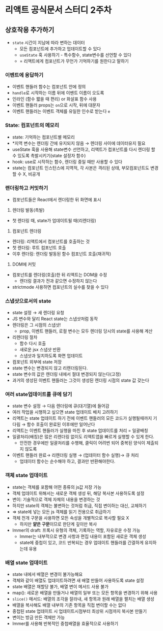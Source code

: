 # 리액트 공식문서 스터디 2주차

## 상호작용 추가하기

- `state` 시간이 지남에 따라 변하는 데이터
    - 모든 컴포넌트에 추가하고 업데이트할 수 있다
    - `useState` 훅 사용하기 - 특수함수, state변수를 선언할 수 있다
    - = 리액트에게 컴포넌트가 무언가 기억하기를 원한다고 말하기

### 이벤트에 응답하기

- 이벤트 핸들러 함수는 컴포넌트 안에 정의
- `handle`로 시작하는 이름 뒤에 이벤트 이름이 오도록
- 인라인 (함수 짧을 때 편리) or 화살표 함수 사용
- 이벤트 핸들러 props는 `on`으로 시작, 뒤에 대문자
- 이벤트 핸들러는 이벤트 객체를 유일한 인수로 받는다 `e`

### State: 컴포넌트의 메모리

- state: 기억하는 컴포넌트별 메모리
- *지역 변수는 렌더링 간에 유지되지 않음 → 렌더링 사이에 데이터유지 필요
- useState 훅을 사용해 state변수 선언하고, 리액트가 컴포넌트를 다시 렌더링 할 수 있도록 촉발시키기(state 설정자 함수)
- hook: use로 시작하는 함수, 렌더링 중일 때만 사용할 수 있다
- state는 컴포넌트 인스턴스에 지역적, 각 사본은 격리된 상태, 부모컴포넌트도 변경할 수 X, 비공개

### 랜더링하고 커밋하기

- 컴포넌트들은 React에서 렌더링한 뒤 화면에 표시
1. 렌더링 발동(촉발)
- 첫 렌더링 때, state가 업데이트될 때(리렌더링)
1. 컴포넌트 렌더링
- 렌더링: 리액트에서 컴포넌트를 호출하는 것
- 첫 렌더링: 루트 컴포넌트 호출
- 이후 렌더링: 렌더링 발동된 함수 컴포넌트 호출(재귀적)
1. DOM에 커밋
- 컴포넌트를 렌더링(호출)한 뒤 리액트는 DOM을 수정
    - 렌더링 결과가 전과 같으면 수정하지 않는다
- strictmode 사용하면 컴포넌트의 실수를 찾을 수 있다

### 스냅샷으로서의 state

- state 설정 → 새 렌더링 요청
- JS 변수와 달리 React state는 스냅샷처럼 동작
- 렌더링은 그 시점의 스냅샷!
    - prop, 이벤트 핸들러, 로컬 변수는 모두 렌더링 당시의 state를 사용해 계산
- 리렌더링 절차
    - 함수 다시 호출
    - 새로운 jsx 스냅샷 반환
    - 스냅샷과 일치하도록 화면 업데이트
- 컴포넌트 외부에 state 저장
- state 변수는 변경되지 않고 리렌더링된다.
- state 변수의 값은 렌더링 내에서 절대 변경되지 않는다(고정)
- 과거의 생성된 이벤트 핸들러는 그것이 생성된 렌더링 시점의 state 값 갖는다

### 여러 state업데이트를 큐에 담기

- state 변수 설정 → 다음 렌더링에 큐(대기열)에 들어감
- 여러 작업을 시행하고 싶으면 state 업데이트 배치 고려하기
- 리액트는 state 업데이트 하기 전에 이벤트 핸들러의 모든 코드가 실행될때까지 기다림 → 함수 호출이 완료된 이후에만 일어난다
- 리액트는 이벤트 핸들러가 실행을 마친 후 state 업데이트를 처리 = 일괄배칭
- 일괄처리(배칭)은 많은 리렌더링 없이도 리액트앱을 빠르게 실행할 수 있게 한다.
    - 안전한 경우에만 일괄처리를 수행해, 클릭이 어려번 되어 중복된 양식이 제출되지 않도록
- 이벤트 핸들러 완료→ 리렌더링 실행 → (업데이터 함수 실행)→ 큐 처리
    - 업데이터 함수는 순수해야 하고, 결과만 반환해야한다.

### 객체 state 업데이트

- state는 객체를 포함해 어떤 종류의 js값 저장 가능
- 객체 업데이트 위해서는 새로운 객체 생성 뒤, 해당 복사본 사용하도록 설정
- 변이: 기술적으로 객체 자체의 내용을 변경하는 것
- 하지만 state의 객체는 불변하는 것처럼 취급, 직접 변이하는 대신, 교체하기
- ⇒ state에 넣는 모든 js 객체를 읽기 전용으로 취급하기
- 객체 전개 구문을 사용하면 모든 속성을 개별적으로 복사할 필요 X
    - 하지만 **************************얕은 구문**************************이므로 한단계 깊이만 복사
- Immer의 draft: 프록시 유형의 객체, 기록하는 역할, 자유로운 수정 가능
    - lmmer는 내부적으로 변경 사항과 편집 내용이 포함된 새로운 객체 생성
    - state에 중첩이 있고, 코드 반복되는 경우 업데이트 핸들러를 간결하게 유지하는데 유용

### 배열 state 업데이트

- state 내에서 배열은 변경이 불가능해요
- 객체와 같이 배열도 업데이트하려면 새 배열 만들어 사용하도록 state 설정
- state 배열은 재할당 불가, 배열 변이 메서드 사용 불가
- map(): 새로운 배열을 만들거나 배열의 일부 또는 모든 항목을 변경하기 위해 사용
- `slice()` 매서드: 배열의 조각을 잘라내, 새 항목과 원래 배열을 펼치는 배열 생성
- 배열을 복사해도 배열 내부의 기존 항목을 직접 변이할 수는 없다
- 중첩된 state 업데이트 시 업데이트시점부터 최상위 시점까지 복사본 만들기
- 변이는 방금 만든 객체만 가능
- Immer를 사용해 반복적인 중첩배열을 효율적으로 사용하기